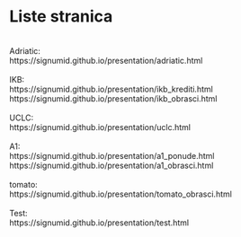 # Liste stranica
 <br />
Adriatic: <br />
https://signumid.github.io/presentation/adriatic.html <br />
 <br />
IKB: <br />
https://signumid.github.io/presentation/ikb_krediti.html <br />
https://signumid.github.io/presentation/ikb_obrasci.html <br />
 <br />
UCLC: <br />
https://signumid.github.io/presentation/uclc.html <br />
 <br />
A1: <br />
https://signumid.github.io/presentation/a1_ponude.html <br />
https://signumid.github.io/presentation/a1_obrasci.html <br />
 <br />
tomato: <br />
https://signumid.github.io/presentation/tomato_obrasci.html <br />
 <br />
Test: <br />
https://signumid.github.io/presentation/test.html <br />
